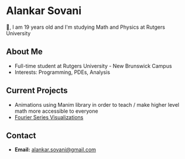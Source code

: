 # Alankar Sovani

👋, I am 19 years old and I'm studying Math and Physics at Rutgers University

## About Me

- Full-time student at Rutgers University - New Brunswick Campus
- Interests: Programming, PDEs, Analysis

## Current Projects
- Animations using Manim library in order to teach / make higher level math more accessible to everyone
- [Fourier Series Visualizations](http://app.sovani.com)
## Contact
- **Email:** alankar.sovani@gmail.com



<!--
**AlankarSovani/AlankarSovani** is a ✨ _special_ ✨ repository because its `README.md` (this file) appears on your GitHub profile.

Here are some ideas to get you started:

- 🔭 I’m currently working on ...
- 🌱 I’m currently learning ...
- 👯 I’m looking to collaborate on ...
- 🤔 I’m looking for help with ...
- 💬 Ask me about ...
- 📫 How to reach me: ...
- 😄 Pronouns: ...
- ⚡ Fun fact: ...
-->
